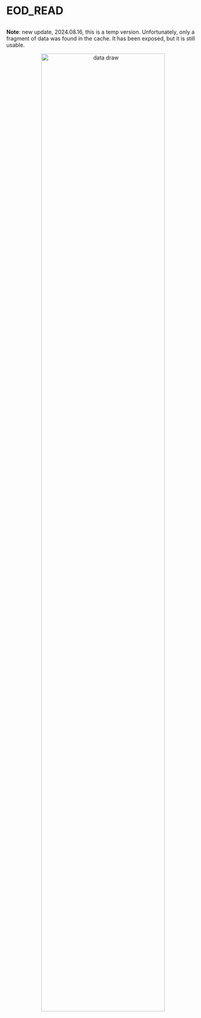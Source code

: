 # EOD_READ
## 
**Note**: new update, 2024.08.16, this is a temp version. Unfortunately, only a fragment of data was found in the cache. It has been exposed, but it is still usable.

<p align="center">
  <img src="https://github.com/yourkg/EOD_READ/edit/main/imge.gif" alt="data draw" width="80%" />
</p>
